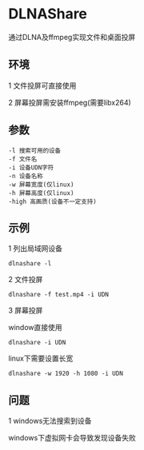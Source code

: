 # DLNAShare
通过DLNA及ffmpeg实现文件和桌面投屏
## 环境
1 文件投屏可直接使用

2 屏幕投屏需安装ffmpeg(需要libx264)
## 参数
```
-l 搜索可用的设备
-f 文件名
-i 设备UDN字符
-n 设备名称
-w 屏幕宽度(仅linux)
-h 屏幕高度(仅linux)
-high 高画质(设备不一定支持)
```
## 示例
1 列出局域网设备
```
dlnashare -l
```
2 文件投屏
```
dlnashare -f test.mp4 -i UDN
```
3 屏幕投屏

window直接使用
```
dlnashare -i UDN
```
linux下需要设置长宽
```
dlnashare -w 1920 -h 1080 -i UDN
```
## 问题
1 windows无法搜索到设备

windows下虚拟网卡会导致发现设备失败